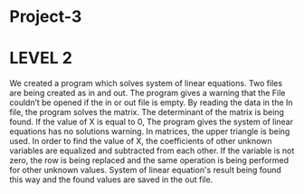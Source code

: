 # Project-3

# LEVEL 2
We created a program which solves system of linear equations. Two files are being created as in and out. The program gives a warning that the File couldn’t be opened if the in or out file is empty. By reading the data in the In file, the program solves the matrix. The determinant of the matrix is being found. If the value of X is equal to 0, The program gives the system of linear equations has no solutions warning. In matrices, the upper triangle is being used. In order to find the value of X, the coefficients of other unknown variables are equalized and subtracted from each other. If the variable is not zero, the row is being replaced and the same operation is being performed for other unknown values. System of linear equation's result being found this way and the found values are saved in the out file.
